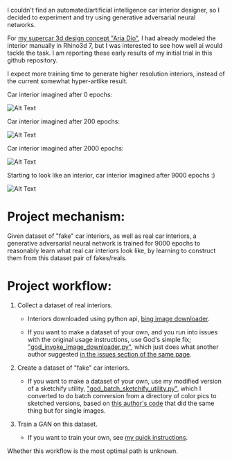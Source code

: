 
I couldn't find an automated/artificial intelligence car interior designer, so I decided to experiment and try using generative adversarial neural networks.

For [my supercar 3d design concept "Aria Dio"](https://www.facebook.com/TheAriaDio), I had already modeled the interior manually in Rhino3d 7, but I was interested to see how well ai would tackle the task. I am reporting these early results of my initial trial in this github repository.

I expect more training time to generate higher resolution interiors, instead of the current somewhat hyper-artlike result.


Car interior imagined after 0 epochs:

![Alt Text](https://github.com/JordanMicahBennett/WORLDS-FIRST-OPEN-SOURCE-AI-CAR-INTERIOR-DESIGNER/blob/main/showcase/imagined_interior_0_epochs.png?raw=true)

Car interior imagined after 200 epochs:

![Alt Text](https://github.com/JordanMicahBennett/WORLDS-FIRST-OPEN-SOURCE-AI-CAR-INTERIOR-DESIGNER/blob/main/showcase/imagined_interior_200_epochs.png?raw=true)

Car interior imagined after 2000 epochs:

![Alt Text](https://github.com/JordanMicahBennett/WORLDS-FIRST-OPEN-SOURCE-AI-CAR-INTERIOR-DESIGNER/blob/main/showcase/imagined_interior_2000_epochs.png?raw=true)

Starting to look like an interior, car interior imagined after 9000 epochs :)

![Alt Text](https://github.com/JordanMicahBennett/WORLDS-FIRST-OPEN-SOURCE-AI-CAR-INTERIOR-DESIGNER/blob/main/showcase/imagined_interior_9000_epochs.png?raw=true)



Project mechanism:
======
Given dataset of "fake" car interiors, as well as real car interiors, a generative adversarial neural network is trained for 9000 epochs to reasonably learn what real car interiors look like, by learning to construct them from this dataset pair of fakes/reals.





Project workflow:
======
1. Collect a dataset of real interiors. 
	* Interiors downloaded using python api, [bing image downloader](https://github.com/gurugaurav/bing_image_downloader).
	
	* If you want to make a dataset of your own, and you run into issues with the original usage instructions, use God's simple fix; ["god_invoke_image_downloader.py"](https://github.com/JordanMicahBennett/WORLDS-FIRST-OPEN-SOURCE-AI-CAR-INTERIOR-DESIGNER/blob/main/god_invoke_image_downloader.py),  which just does what another author suggested [in the issues section of the same page](https://github.com/gurugaurav/bing_image_downloader/issues/4). 
	
2. Create a dataset of "fake" car interiors. 

	* If you want to make a dataset of your own, use my modified version of a sketchify utility, ["god_batch_sketchify_utility.py"](https://github.com/JordanMicahBennett/WORLDS-FIRST-OPEN-SOURCE-AI-CAR-INTERIOR-DESIGNER/blob/main/god_batch_sketchify_utility.py), which I converted to do batch conversion from a directory of color pics to sketched versions, based on [this author's code](https://github.com/rra94/sketchify/blob/master/sketchify.ipynb) that did the same thing but for single images.
	
3. Train a GAN on this dataset.

	* If you want to train your own, see [my quick instructions](god_training_instructions.md).

Whether this workflow is the most optimal path is unknown.
